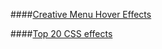 ####[Creative Menu Hover Effects](https://www.youtube.com/watch?v=TcPYVqHAHNQ)

####[Top 20 CSS effects](https://www.youtube.com/watch?v=QNTeq4QdOsQ)
